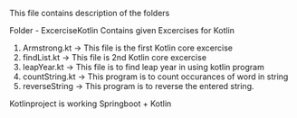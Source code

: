 This file contains description of the folders 


Folder - ExcerciseKotlin Contains given Excercises for Kotlin

1. Armstrong.kt -> This file is the first Kotlin core excercise
2. findList.kt -> This file is 2nd Kotlin core excercise
3. leapYear.kt -> This file is to find leap year in using kotlin program
4. countString.kt -> This program is to count occurances of word in string
5. reverseString -> This program is to reverse the entered string. 


Kotlinproject is working Springboot + Kotlin
